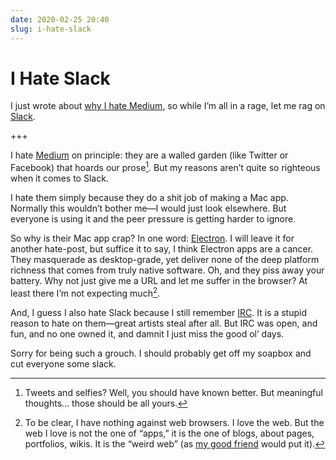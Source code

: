 ```yaml
---
date: 2020-02-25 20:40
slug: i-hate-slack
---
```


# I Hate Slack

I just wrote about [why I hate Medium](/words/i-hate-medium), so while I’m all in a rage, let me rag on [Slack](https://slack.com).

+++

I hate [Medium](https://medium.com) on principle: they are a walled garden (like Twitter or Facebook) that hoards our prose[^1]. But my reasons aren’t quite so righteous when it comes to Slack.

[^1]: Tweets and selfies? Well, you should have known better. But meaningful thoughts… those should be all yours.

I hate them simply because they do a shit job of making a Mac app. Normally this wouldn’t bother me—I would just look elsewhere. But everyone is using it and the peer pressure is getting harder to ignore.

So why is their Mac app crap? In one word: [Electron](https://www.electronjs.org). I will leave it for another hate-post, but suffice it to say, I think Electron apps are a cancer. They masquerade as desktop-grade, yet deliver none of the deep platform richness that comes from truly native software. Oh, and they piss away your battery. Why not just give me a URL and let me suffer in the browser? At least there I’m not expecting much[^2].

[^2]: To be clear, I have nothing against web browsers. I love the web. But the web I love is not the one of “apps,” it is the one of blogs, about pages, portfolios, wikis. It is the “weird web” (as [my good friend](https://alexainslie.com) would put it).

And, I guess I also hate Slack because I still remember [IRC](https://en.wikipedia.org/wiki/Internet_Relay_Chat). It is a stupid reason to hate on them—great artists steal after all. But IRC was open, and fun, and no one owned it, and damnit I just miss the good ol’ days.

Sorry for being such a grouch. I should probably get off my soapbox and cut everyone some slack.
